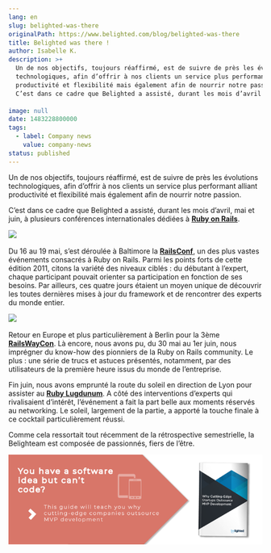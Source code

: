 ```yaml
---
lang: en
slug: belighted-was-there
originalPath: https://www.belighted.com/blog/belighted-was-there
title: Belighted was there !
author: Isabelle K.
description: >+
  Un de nos objectifs, toujours réaffirmé, est de suivre de près les évolutions
  technologiques, afin d’offrir à nos clients un service plus performant alliant
  productivité et flexibilité mais également afin de nourrir notre passion.
  C’est dans ce cadre que Belighted a assisté, durant les mois d’avril …

image: null
date: 1483228800000
tags:
  - label: Company news
    value: company-news
status: published
---
```

Un de nos objectifs, toujours réaffirmé, est de suivre de près les évolutions technologiques, afin d’offrir à nos clients un service plus performant alliant productivité et flexibilité mais également afin de nourrir notre passion.

C’est dans ce cadre que Belighted a assisté, durant les mois d’avril, mai et juin, à plusieurs conférences internationales dédiées à **[Ruby on Rails](https://rubyonrails.org/)**.

![](/content/images/legacy/1E_Svoc5ssM8eLNUappkP.png)

Du 16 au 19 mai, s’est déroulée à Baltimore la **[RailsConf](https://en.oreilly.com/rails2011)**, un des plus vastes événements consacrés à Ruby on Rails. Parmi les points forts de cette édition 2011, citons la variété des niveaux ciblés : du débutant à l’expert, chaque participant pouvait orienter sa participation en fonction de ses besoins. Par ailleurs, ces quatre jours étaient un moyen unique de découvrir les toutes dernières mises à jour du framework et de rencontrer des experts du monde entier.

![](https://www.topicmapslab.de/event/thumbnail/30/detail/railswaycon2010.png?1276883044)

Retour en Europe et plus particulièrement à Berlin pour la 3ème **[RailsWayCon](https://railswaycon.com/)**. Là encore, nous avons pu, du 30 mai au 1er juin, nous imprégner du know-how des pionniers de la Ruby on Rails community. Le plus : une série de trucs et astuces présentés, notamment, par des utilisateurs de la première heure issus du monde de l’entreprise.

Fin juin, nous avons emprunté la route du soleil en direction de Lyon pour assister au **[Ruby Lugdunum](https://rulu.eu/)**. A côté des interventions d’experts qui rivalisaient d’intérêt, l’événement a fait la part belle aux moments réservés au networking. Le soleil, largement de la partie, a apporté la touche finale à ce cocktail particulièrement réussi.

Comme cela ressortait tout récemment de la rétrospective semestrielle, la Belighteam est composée de passionnés, fiers de l’être.   
  

[![You have a software idea but can't code?](/content/images/legacy/2r_muYcfC0X7-yUFIS_kd.png)](https://cta-redirect.hubspot.com/cta/redirect/1684659/2a757af5-8c70-4e5b-bd84-3e0c399fa61d)